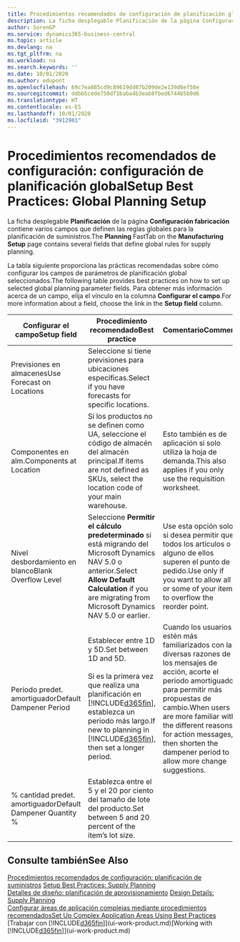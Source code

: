 ```yaml
---
title: Procedimientos recomendados de configuración de planificación global | Documentos de Microsoft
description: La ficha desplegable Planificación de la página Configuración fabricación contiene varios campos que definen las reglas globales para la planificación de suministros.
author: SorenGP
ms.service: dynamics365-business-central
ms.topic: article
ms.devlang: na
ms.tgt_pltfrm: na
ms.workload: na
ms.search.keywords: ''
ms.date: 10/01/2020
ms.author: edupont
ms.openlocfilehash: 69c7ea885cd9c89619dd87b209de2e139d6ef50e
ms.sourcegitcommit: ddbb5cede750df1baba4b3eab8fbed6744b5b9d6
ms.translationtype: HT
ms.contentlocale: es-ES
ms.lasthandoff: 10/01/2020
ms.locfileid: "3912901"
---
```

# <a name="setup-best-practices-global-planning-setup"></a><span data-ttu-id="6bf75-103">Procedimientos recomendados de configuración: configuración de planificación global</span><span class="sxs-lookup"><span data-stu-id="6bf75-103">Setup Best Practices: Global Planning Setup</span></span>
<span data-ttu-id="6bf75-104">La ficha desplegable **Planificación** de la página **Configuración fabricación** contiene varios campos que definen las reglas globales para la planificación de suministros.</span><span class="sxs-lookup"><span data-stu-id="6bf75-104">The **Planning** FastTab on the **Manufacturing Setup** page contains several fields that define global rules for supply planning.</span></span>  

 <span data-ttu-id="6bf75-105">La tabla siguiente proporciona las prácticas recomendadas sobre cómo configurar los campos de parámetros de planificación global seleccionados.</span><span class="sxs-lookup"><span data-stu-id="6bf75-105">The following table provides best practices on how to set up selected global planning parameter fields.</span></span> <span data-ttu-id="6bf75-106">Para obtener más información acerca de un campo, elija el vínculo en la columna **Configurar el campo**.</span><span class="sxs-lookup"><span data-stu-id="6bf75-106">For more information about a field, choose the link in the **Setup field** column.</span></span>  

|<span data-ttu-id="6bf75-107">Configurar el campo</span><span class="sxs-lookup"><span data-stu-id="6bf75-107">Setup field</span></span>|<span data-ttu-id="6bf75-108">Procedimiento recomendado</span><span class="sxs-lookup"><span data-stu-id="6bf75-108">Best practice</span></span>|<span data-ttu-id="6bf75-109">Comentario</span><span class="sxs-lookup"><span data-stu-id="6bf75-109">Comment</span></span>|  
|-----------------|-------------------|-------------|  
|<span data-ttu-id="6bf75-110">Previsiones en almacenes</span><span class="sxs-lookup"><span data-stu-id="6bf75-110">Use Forecast on Locations</span></span>|<span data-ttu-id="6bf75-111">Seleccione si tiene previsiones para ubicaciones específicas.</span><span class="sxs-lookup"><span data-stu-id="6bf75-111">Select if you have forecasts for specific locations.</span></span>||  
|<span data-ttu-id="6bf75-112">Componentes en alm.</span><span class="sxs-lookup"><span data-stu-id="6bf75-112">Components at Location</span></span>|<span data-ttu-id="6bf75-113">Si los productos no se definen como UA, seleccione el código de almacén del almacén principal.</span><span class="sxs-lookup"><span data-stu-id="6bf75-113">If items are not defined as SKUs, select the location code of your main warehouse.</span></span>|<span data-ttu-id="6bf75-114">Esto también es de aplicación si solo utiliza la hoja de demanda.</span><span class="sxs-lookup"><span data-stu-id="6bf75-114">This also applies if you only use the requisition worksheet.</span></span>|  
|<span data-ttu-id="6bf75-115">Nivel desbordamiento en blanco</span><span class="sxs-lookup"><span data-stu-id="6bf75-115">Blank Overflow Level</span></span>|<span data-ttu-id="6bf75-116">Seleccione **Permitir el cálculo predeterminado** si está migrando del Microsoft Dynamics NAV 5.0 o anterior.</span><span class="sxs-lookup"><span data-stu-id="6bf75-116">Select **Allow Default Calculation** if you are migrating from Microsoft Dynamics NAV 5.0 or earlier.</span></span>|<span data-ttu-id="6bf75-117">Use esta opción solo si desea permitir que todos los artículos o alguno de ellos superen el punto de pedido.</span><span class="sxs-lookup"><span data-stu-id="6bf75-117">Use only if you want to allow all or some of your items to overflow the reorder point.</span></span>|  
|<span data-ttu-id="6bf75-118">Periodo predet. amortiguador</span><span class="sxs-lookup"><span data-stu-id="6bf75-118">Default Dampener Period</span></span>|<span data-ttu-id="6bf75-119">Establecer entre 1D y 5D.</span><span class="sxs-lookup"><span data-stu-id="6bf75-119">Set between 1D and 5D.</span></span><br /><br /> <span data-ttu-id="6bf75-120">Si es la primera vez que realiza una planificación en [!INCLUDE[d365fin](includes/d365fin_md.md)], establezca un periodo más largo.</span><span class="sxs-lookup"><span data-stu-id="6bf75-120">If new to planning in [!INCLUDE[d365fin](includes/d365fin_md.md)], then set a longer period.</span></span>|<span data-ttu-id="6bf75-121">Cuando los usuarios estén más familiarizados con las diversas razones de los mensajes de acción, acorte el periodo amortiguador para permitir más propuestas de cambio.</span><span class="sxs-lookup"><span data-stu-id="6bf75-121">When users are more familiar with the different reasons for action messages, then shorten the dampener period to allow more change suggestions.</span></span>|  
|<span data-ttu-id="6bf75-122">% cantidad predet. amortiguador</span><span class="sxs-lookup"><span data-stu-id="6bf75-122">Default Dampener Quantity %</span></span>|<span data-ttu-id="6bf75-123">Establezca entre el 5 y el 20 por ciento del tamaño de lote del producto.</span><span class="sxs-lookup"><span data-stu-id="6bf75-123">Set between 5 and 20 percent of the item’s lot size.</span></span>||  

## <a name="see-also"></a><span data-ttu-id="6bf75-124">Consulte también</span><span class="sxs-lookup"><span data-stu-id="6bf75-124">See Also</span></span>  
 <span data-ttu-id="6bf75-125">[Procedimientos recomendados de configuración: planificación de suministros](setup-best-practices-supply-planning.md) </span><span class="sxs-lookup"><span data-stu-id="6bf75-125">[Setup Best Practices: Supply Planning](setup-best-practices-supply-planning.md) </span></span>  
 <span data-ttu-id="6bf75-126">[Detalles de diseño: planificación de aprovisionamiento](design-details-supply-planning.md) </span><span class="sxs-lookup"><span data-stu-id="6bf75-126">[Design Details: Supply Planning](design-details-supply-planning.md) </span></span>  
 [<span data-ttu-id="6bf75-127">Configurar áreas de aplicación complejas mediante procedimientos recomendados</span><span class="sxs-lookup"><span data-stu-id="6bf75-127">Set Up Complex Application Areas Using Best Practices</span></span>](set-up-complex-application-areas-using-best-practices.md)  
 <span data-ttu-id="6bf75-128">[Trabajar con [!INCLUDE[d365fin](includes/d365fin_md.md)]](ui-work-product.md)</span><span class="sxs-lookup"><span data-stu-id="6bf75-128">[Working with [!INCLUDE[d365fin](includes/d365fin_md.md)]](ui-work-product.md)</span></span>
